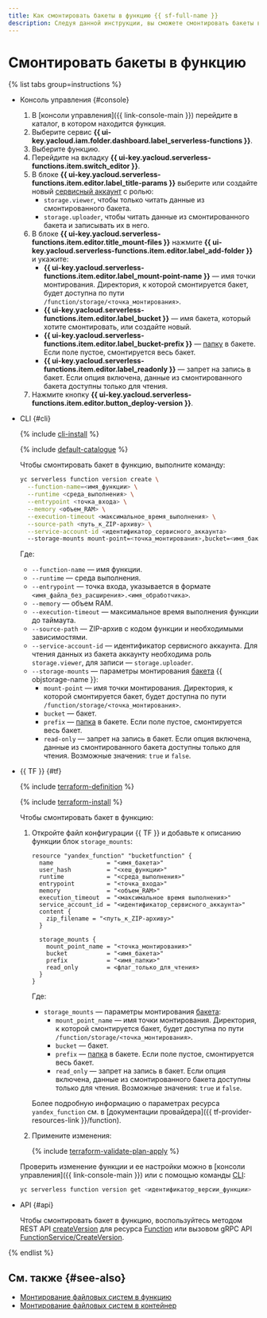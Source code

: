 ```yaml
---
title: Как смонтировать бакеты в функцию {{ sf-full-name }}
description: Следуя данной инструкции, вы сможете смонтировать бакеты в функцию {{ sf-name }}.
---
```


# Смонтировать бакеты в функцию

{% list tabs group=instructions %}

- Консоль управления {#console}

  1. В [консоли управления]({{ link-console-main }}) перейдите в каталог, в котором находится функция.
  1. Выберите сервис **{{ ui-key.yacloud.iam.folder.dashboard.label_serverless-functions }}**.
  1. Выберите функцию.
  1. Перейдите на вкладку **{{ ui-key.yacloud.serverless-functions.item.switch_editor }}**.
  1. В блоке **{{ ui-key.yacloud.serverless-functions.item.editor.label_title-params }}** выберите или создайте новый [сервисный аккаунт](../../../iam/concepts/users/service-accounts) с ролью:
     * `storage.viewer`, чтобы только читать данные из смонтированного бакета.
     * `storage.uploader`, чтобы читать данные из смонтированного бакета и записывать их в него.
  1. В блоке **{{ ui-key.yacloud.serverless-functions.item.editor.title_mount-files }}** нажмите **{{ ui-key.yacloud.serverless-functions.item.editor.label_add-folder }}** и укажите:
      * **{{ ui-key.yacloud.serverless-functions.item.editor.label_mount-point-name }}** — имя точки монтирования. Директория, к которой смонтируется бакет, будет доступна по пути `/function/storage/<точка_монтирования>`.
      * **{{ ui-key.yacloud.serverless-functions.item.editor.label_bucket }}** — имя бакета, который хотите смонтировать, или создайте новый.
      * **{{ ui-key.yacloud.serverless-functions.item.editor.label_bucket-prefix }}** — [папку](../../../storage/concepts/object.md#folder) в бакете. Если поле пустое, смонтируется весь бакет.
      * **{{ ui-key.yacloud.serverless-functions.item.editor.label_readonly }}** — запрет на запись в бакет. Если опция включена, данные из смонтированного бакета доступны только для чтения.
  1. Нажмите кнопку **{{ ui-key.yacloud.serverless-functions.item.editor.button_deploy-version }}**.

- CLI {#cli}

  {% include [cli-install](../../../_includes/cli-install.md) %}

  {% include [default-catalogue](../../../_includes/default-catalogue.md) %}

  Чтобы смонтировать бакет в функцию, выполните команду:

  ```bash
  yc serverless function version create \
    --function-name=<имя_функции> \
    --runtime <среда_выполнения> \
    --entrypoint <точка_входа> \
    --memory <объем_RAM> \
    --execution-timeout <максимальное_время_выполнения> \
    --source-path <путь_к_ZIP-архиву> \
    --service-account-id <идентификатор_сервисного_аккаунта>
    --storage-mounts mount-point=<точка_монтирования>,bucket=<имя_бакета>,prefix=<имя_папки>,read-only=false
  ```

  Где:

  * `--function-name` — имя функции.
  * `--runtime` — среда выполнения.
  * `--entrypoint` — точка входа, указывается в формате `<имя_файла_без_расширения>.<имя_обработчика>`.
  * `--memory` — объем RAM.
  * `--execution-timeout` — максимальное время выполнения функции до таймаута.
  * `--source-path` — ZIP-архив c кодом функции и необходимыми зависимостями.
  * `--service-account-id` — идентификатор сервисного аккаунта. Для чтения данных из бакета аккаунту необходима роль `storage.viewer`, для записи — `storage.uploader`.
  * `--storage-mounts` — параметры монтирования [бакета](../../../storage/concepts/bucket.md) {{ objstorage-name }}:
    * `mount-point` — имя точки монтирования. Директория, к которой смонтируется бакет, будет доступна по пути `/function/storage/<точка_монтирования>`.
    * `bucket` — бакет.
    * `prefix` — [папка](../../../storage/concepts/object.md#folder) в бакете. Если поле пустое, смонтируется весь бакет.
    * `read-only` — запрет на запись в бакет. Если опция включена, данные из смонтированного бакета доступны только для чтения. Возможные значения: `true` и `false`.

- {{ TF }} {#tf}

  {% include [terraform-definition](../../../_tutorials/_tutorials_includes/terraform-definition.md) %}

  {% include [terraform-install](../../../_includes/terraform-install.md) %}

  Чтобы смонтировать бакет в функцию:

  1. Откройте файл конфигурации {{ TF }} и добавьте к описанию функции блок `storage_mounts`:

      ```hcl
      resource "yandex_function" "bucketfunction" {
        name               = "<имя_бакета>"
        user_hash          = "<хеш_функции>"
        runtime            = "<среда_выполнения>"
        entrypoint         = "<точка_входа>"
        memory             = "<объем_RAM>"
        execution_timeout  = "<максимальное время выполнения>"
        service_account_id = "<идентификатор_сервисного_аккаунта>"
        content {
          zip_filename = "<путь_к_ZIP-архиву>"
        }
        
        storage_mounts {
          mount_point_name = "<точка_монтирования>"
          bucket           = "<имя_бакета>"
          prefix           = "<имя_папки>"
          read_only        = <флаг_только_для_чтения>
        }
      }
      ```

      Где:

      * `storage_mounts` — параметры монтирования [бакета](../../../storage/concepts/bucket.md):
        * `mount_point_name` — имя точки монтирования. Директория, к которой смонтируется бакет, будет доступна по пути `/function/storage/<точка_монтирования>`.
        * `bucket` — бакет.
        * `prefix` — [папка](../../../storage/concepts/object.md#folder) в бакете. Если поле пустое, смонтируется весь бакет.
        * `read_only` — запрет на запись в бакет. Если опция включена, данные из смонтированного бакета доступны только для чтения. Возможные значения: `true` и `false`.

      Более подробную информацию о параметрах ресурса `yandex_function` см. в [документации провайдера]({{ tf-provider-resources-link }}/function).

  1. Примените изменения:

     {% include [terraform-validate-plan-apply](../../../_tutorials/_tutorials_includes/terraform-validate-plan-apply.md) %}

  Проверить изменение функции и ее настройки можно в [консоли управления]({{ link-console-main }}) или с помощью команды [CLI](../../../cli/quickstart.md):

  ```bash
  yc serverless function version get <идентификатор_версии_функции>
  ```

- API {#api}

  Чтобы смонтировать бакет в функцию, воспользуйтесь методом REST API [createVersion](../../functions/api-ref/Function/createVersion.md) для ресурса [Function](../../functions/api-ref/Function/index.md) или вызовом gRPC API [FunctionService/CreateVersion](../../functions/api-ref/grpc/function_service.md#CreateVersion).

{% endlist %}

## См. также {#see-also}

* [Монтирование файловых систем в функцию](../../concepts/mounting.md)
* [Монтирование файловых систем в контейнер](../../../serverless-containers/concepts/mounting.md)

